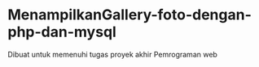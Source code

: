 # MenampilkanGallery-foto-dengan-php-dan-mysql
Dibuat untuk memenuhi tugas proyek akhir Pemrograman web
